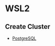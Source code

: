 # WSL2

<!--
## Install WSL2 on Windows Server 2022
- Refer to [this documentation](doc/InstallWSL2onWindowsServer2022.md).
-->
## Create Cluster
- [PostgreSQL](doc/CreatePostgreSQLCluster.md)